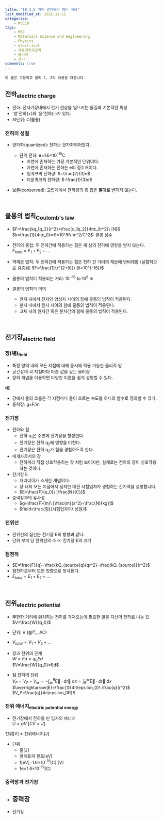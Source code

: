 ```yaml
---
title: "18.1.5 미리 알아둬야 하는 내용"
last_modified_at: 2021-11-11
categories:
    - MSE18
tags:
    - MSE
    - Materials Science and Engineering
    - Physics
    - electrical
    - 재료과학과공학
    - 물리학
    - 전기
comments: true
---
```


```
이 글은 고등학교 물리 1, 2의 내용을 다룹니다.
```

<h2>전하<sub>electric charge</sub></h2>

- 전하: 전자기장내에서 전기 현상을 일으키는 물질의 기본적인 특성
- '양'전하(+)와 '음'전하(-)가 있다.
- SI단위: C(쿨롱)

<h3>전하의 성질</h3>

- 양자화(quantized): 전하는 양자화되어있다.
    - 단위 전하: e=1.6×10<sup>-19</sup>C
        - 자연에 존재하는 가장 기본적인 단위이다.
        - 자연에 존재하는 전하는 e의 정수배이다.
        - 업쿼크의 전하량: $+\frac{2}{3}e$
        - 다운쿼크의 전하량: $-\frac{1}{3}e$

- 보존(conserved): 고립계에서 전하량의 총 합은 **절대로** 변하지 않는다.

<br/>

<h2>쿨롱의 법칙<sub>Coulomb's law</sub></h2>

- $F=\frac{kq_1q_2}{r^2}=\frac{q_1q_2}{4πε_0r^2}\ [N]$\
$k=\frac{1}{4πε_0}≒9×10^9N·m^2/C^2$: 쿨롱 상수

- 전하의 중첩: 두 전하간에 작용하는 힘은 제 삼의 전하에 영향을 받지 않는다.\
$F_{total}=F_1+F_2+...$

- 역제곱 법칙: 두 전하간에 작용하는 힘은 전하 간 거리의 제곱에 반비례함 (실험적으로 검증됨)
$F∝\frac{1}{r^{2+δ}}\ (δ<10^{-16})$

- 쿨롱의 법칙이 적용되는 거리: $10^{-16}\ to\ 10^{8}\ m$

- 쿨롱의 법칙의 의의
    - 원자 내에서 전자와 양성자 사이의 힘에 쿨롱의 법칙이 적용된다.
    - 분자 내에서 원자 사이의 힘에 쿨롱의 법칙이 적용된다.
    - 고체 내의 원자간 혹은 분자간의 힘에 쿨롱의 법칙이 적용된다.

<br/>

<h2>전기장<sub>electric field</sub></h2>

<h3>장(場)<sub>field</sub></h3>

- 특정 영역 내의 모든 지점에 대해 동시에 적용 가능한 물리적 양
- 공간상의 각 지점마다 다른 값을 갖는 물리량
- 장의 개념을 이용하면 다양한 이론을 쉽게 설명할 수 있다.

예)
- 강에서 물의 흐름은 각 지점마다 물이 흐르는 속도를 하나의 함수로 정의할 수 있다.
- 중력장: g=F/m

<h3>전기장</h3>

- 전하와 힘
    - 전하 q<sub>1</sub>은 주변에 전기장을 형성한다.
    - 전기장은 전하 q<sub>2</sub>에 영향을 미친다.
    - 전기장은 전하 q<sub>2</sub>가 힘을 경험하도록 한다.
- 매개자로서의 장
    - 전하끼리 직접 상호작용하는 것 처럼 보이지만, 실제로는 전하와 장이 상호작용하는 것이다.
- 전기장 E
    - 패러데이가 소개한 개념이다.
    - 장 내의 모든 지점에서 정지한 대전 시험입자가 경험하는 전기력을 설명합니다.
    - $E=\frac{F}{q_0}\ [\frac{N}{C}]$
- 중력장과의 유사성
    - $g=\frac{F}{m}\ [\frac{m}{s^2}=\frac{N}{kg}]$
    - $field=\frac{힘}{시험입자의\ 성질}$

<h3>전위선</h3>

- 전위선의 접선은 전기장 E의 방향과 같다.
- 단위 부피 당 전위선의 수 ∝ 전기장 E의 크기

<h3>점전하</h3>

- $E=\frac{F}{q}=\frac{kQ_{source}q}{qr^2}=\frac{kQ_{source}}{r^2}$
- 점전하로부터 모든 방향으로 방사된다.
- $E_{total}=E_1+E_2+...$

<br/>

<h2>전위<sub>electric potential</sub></h2>

- 무한한 거리에 위치하는 전하를 가져오는데 필요한 일을 자신의 전하로 나눈 값\
$V=\frac{W}{q_0}$
- 단위: V (볼트, J/C)
- $V_{total}=V_1+V_2+...$

- 장과 전위의 관계\
$W=Fd=q_0Ed$\
$V=\frac{W}{q_0}=Ed$

- 점 전하의 전위\
$V_P=V_P-V_∞=-\int_\infty^R\mathrm{\overrightarrow{E}·d\overrightarrow{r}}\ \mathrm{d}x=\int^\infty_R\mathrm{\overrightarrow{E}·d\overrightarrow{r}}\ \mathrm{d}x$\
$\overrightarrow{E}=\frac{1}{4π\epsilon_0}\ \frac{q}{r^2}$\
$V_P=\frac{q}{4π\epsilon_0R}$

<h3>전위 에너지<sub>electric potential energy</sub></h3>

- 전기장에서 전하를 띤 입자의 에너지\
$U=qV\ [CV=J]$

전위[V] ≠ 전위에너지[J]

- 단위
    - 줄[J]
    - 일렉트릭 볼트[eV]
    - 1[eV]=1.6×10<sup>-19</sup>[C] [V]
    - 1e=1.6×10<sup>-19</sup>[C]

<h3>중력장과 전기장</h3>

- 중력장
    - 

- 전기장